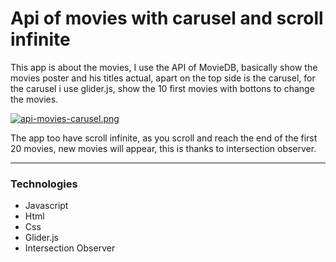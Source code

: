 # Api of movies with carusel and scroll infinite

This app is about the movies, I use the API of MovieDB, basically show the movies poster and his titles actual, apart on the top side is the carusel, for the carusel i use glider.js, show the 10 first movies with bottons to change the movies.

[![api-movies-carusel.png](https://i.postimg.cc/prtpLvRW/api-movies-carusel.png)](https://postimg.cc/cgXsFVv2)
<br/>

The app too have scroll infinite, as you scroll and reach the end of the first 20 movies, new movies will appear, this is thanks to intersection observer.


------------


### Technologies
- Javascript
- Html
- Css
- Glider.js
- Intersection Observer
